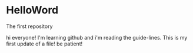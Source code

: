 # HelloWord
The first repository


hi everyone!
I'm learning github and i'm reading the guide-lines. This is my first update of a file! be patient!

